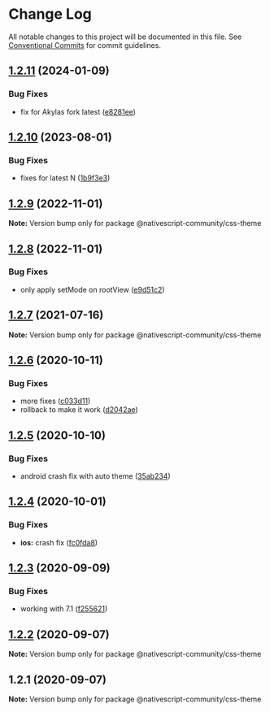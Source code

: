 # Change Log

All notable changes to this project will be documented in this file.
See [Conventional Commits](https://conventionalcommits.org) for commit guidelines.

## [1.2.11](https://github.com/nativescript-community/css-theme/compare/v1.2.10...v1.2.11) (2024-01-09)


### Bug Fixes

* fix for Akylas fork latest ([e8281ee](https://github.com/nativescript-community/css-theme/commit/e8281eedf7fc671bd1266e0cead63edcf037effd))





## [1.2.10](https://github.com/nativescript-community/css-theme/compare/v1.2.9...v1.2.10) (2023-08-01)


### Bug Fixes

* fixes for latest N ([1b9f3e3](https://github.com/nativescript-community/css-theme/commit/1b9f3e35ae3de67a90e0523b230975a7a264bb2b))





## [1.2.9](https://github.com/nativescript-community/css-theme/compare/v1.2.8...v1.2.9) (2022-11-01)

**Note:** Version bump only for package @nativescript-community/css-theme

## [1.2.8](https://github.com/nativescript-community/css-theme/compare/v1.2.7...v1.2.8) (2022-11-01)

### Bug Fixes

-   only apply setMode on rootView ([e9d51c2](https://github.com/nativescript-community/css-theme/commit/e9d51c2461dfd23e54ae06ae70859d8dc2c3c0e4))

## [1.2.7](https://github.com/nativescript-community/css-theme/compare/v1.2.6...v1.2.7) (2021-07-16)

**Note:** Version bump only for package @nativescript-community/css-theme

## [1.2.6](https://github.com/nativescript-community/css-theme/compare/v1.2.5...v1.2.6) (2020-10-11)

### Bug Fixes

-   more fixes ([c033d11](https://github.com/nativescript-community/css-theme/commit/c033d114d8de690ca14672db67f88f46623642b3))
-   rollback to make it work ([d2042ae](https://github.com/nativescript-community/css-theme/commit/d2042ae9d76f0529edbb5c2e1056056f7369ff90))

## [1.2.5](https://github.com/nativescript-community/css-theme/compare/v1.2.4...v1.2.5) (2020-10-10)

### Bug Fixes

-   android crash fix with auto theme ([35ab234](https://github.com/nativescript-community/css-theme/commit/35ab2349cbe5a07f26fa0acf4c772bb02d23c46e))

## [1.2.4](https://github.com/nativescript-community/css-theme/compare/v1.2.3...v1.2.4) (2020-10-01)

### Bug Fixes

-   **ios:** crash fix ([fc0fda8](https://github.com/nativescript-community/css-theme/commit/fc0fda8b1bc428adec153f1b6a8acc1948bcae65))

## [1.2.3](https://github.com/nativescript-community/css-theme/compare/v1.2.2...v1.2.3) (2020-09-09)

### Bug Fixes

-   working with 7.1 ([f255621](https://github.com/nativescript-community/css-theme/commit/f255621e2a32d66354d7874ba51dd9bbcefcc927))

## [1.2.2](https://github.com/nativescript-community/css-theme/compare/v1.2.1...v1.2.2) (2020-09-07)

**Note:** Version bump only for package @nativescript-community/css-theme

## 1.2.1 (2020-09-07)

**Note:** Version bump only for package @nativescript-community/css-theme
